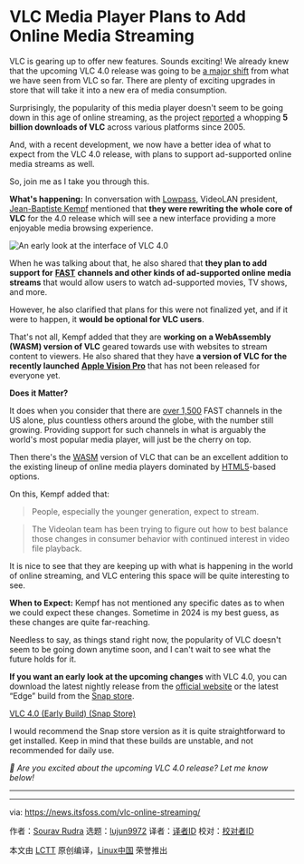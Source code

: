 [#]: subject: "VLC Media Player Plans to Add Online Media Streaming"
[#]: via: "https://news.itsfoss.com/vlc-online-streaming/"
[#]: author: "Sourav Rudra https://news.itsfoss.com/author/sourav/"
[#]: collector: "lujun9972/lctt-scripts-1705972010"
[#]: translator: " "
[#]: reviewer: " "
[#]: publisher: " "
[#]: url: " "

VLC Media Player Plans to Add Online Media Streaming
======
VLC is gearing up to offer new features. Sounds exciting!
We already knew that the upcoming VLC 4.0 release was going to be [a major shift][1] from what we have seen from VLC so far. There are plenty of exciting upgrades in store that will take it into a new era of media consumption.

Surprisingly, the popularity of this media player doesn't seem to be going down in this age of online streaming, as the project [reported][2] a whopping **5 billion downloads of VLC** across various platforms since 2005.

And, with a recent development, we now have a better idea of what to expect from the VLC 4.0 release, with plans to support ad-supported online media streams as well.

So, join me as I take you through this.

**What's happening:** In conversation with [Lowpass][3], VideoLAN president, [Jean-Baptiste Kempf][4] mentioned that **they were rewriting the whole core of VLC** for the 4.0 release which will see a new interface providing a more enjoyable media browsing experience.

![An early look at the interface of VLC 4.0][5]

When he was talking about that, he also shared that **they plan to add support for** [**FAST**][6] **channels and other kinds of ad-supported online media streams** that would allow users to watch ad-supported movies, TV shows, and more.

However, he also clarified that plans for this were not finalized yet, and if it were to happen, it **would be optional for VLC users**.

That's not all, Kempf added that they are **working on a WebAssembly (WASM) version of VLC** geared towards use with websites to stream content to viewers. He also shared that they have **a version of VLC for the recently launched** [**Apple Vision Pro**][7] that has not been released for everyone yet.

**Does it Matter?**

It does when you consider that there are [over 1,500][8] FAST channels in the US alone, plus countless others around the globe, with the number still growing. Providing support for such channels in what is arguably the world's most popular media player, will just be the cherry on top.

Then there's the [WASM][9] version of VLC that can be an excellent addition to the existing lineup of online media players dominated by [HTML5][10]-based options.

On this, Kempf added that:

> People, especially the younger generation, expect to stream.

> The Videolan team has been trying to figure out how to best balance those changes in consumer behavior with continued interest in video file playback.

It is nice to see that they are keeping up with what is happening in the world of online streaming, and VLC entering this space will be quite interesting to see.

**When to Expect:** Kempf has not mentioned any specific dates as to when we could expect these changes. Sometime in 2024 is my best guess, as these changes are quite far-reaching.

Needless to say, as things stand right now, the popularity of VLC doesn't seem to be going down anytime soon, and I can't wait to see what the future holds for it.

**If you want an early look at the upcoming changes** with VLC 4.0, you can download the latest nightly release from the [official website][11] or the latest “Edge” build from the [Snap store][12].

[VLC 4.0 (Early Build) (Snap Store)][12]

I would recommend the Snap store version as it is quite straightforward to get installed. Keep in mind that these builds are unstable, and not recommended for daily use.

_💬 Are you excited about the upcoming VLC 4.0 release? Let me know below!_

* * *

--------------------------------------------------------------------------------

via: https://news.itsfoss.com/vlc-online-streaming/

作者：[Sourav Rudra][a]
选题：[lujun9972][b]
译者：[译者ID](https://github.com/译者ID)
校对：[校对者ID](https://github.com/校对者ID)

本文由 [LCTT](https://github.com/LCTT/TranslateProject) 原创编译，[Linux中国](https://linux.cn/) 荣誉推出

[a]: https://news.itsfoss.com/author/sourav/
[b]: https://github.com/lujun9972
[1]: https://news.itsfoss.com/vlc-4-features/
[2]: https://www.videolan.org/vlc/stats/downloads.html
[3]: https://www.lowpass.cc/p/vlc-five-billion-downloads-vision-pro-app
[4]: https://jbkempf.com/
[5]: https://news.itsfoss.com/content/images/2024/03/VLC_4.0_Early_a.png
[6]: https://en.wikipedia.org/wiki/Free_ad-supported_streaming_television
[7]: https://www.apple.com/apple-vision-pro/
[8]: https://deadline.com/2024/01/fast-channels-tv-viewing-natpe-executives-1235794437/
[9]: https://webassembly.org/
[10]: https://en.wikipedia.org/wiki/HTML5
[11]: https://nightlies.videolan.org/
[12]: https://snapcraft.io/vlc
